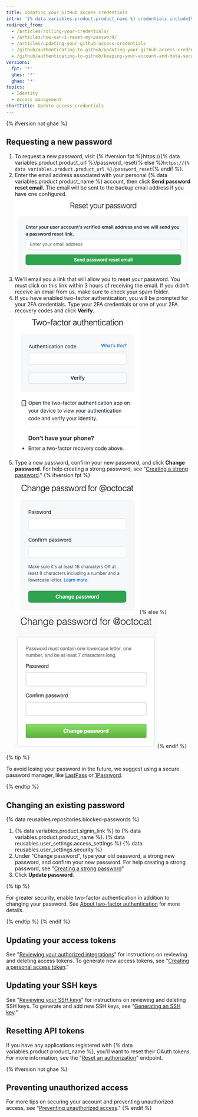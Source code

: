 ```yaml
---
title: Updating your GitHub access credentials
intro: '{% data variables.product.product_name %} credentials include{% ifversion not ghae %} not only your password, but also{% endif %} the access tokens, SSH keys, and application API tokens you use to communicate with {% data variables.product.product_name %}. Should you have the need, you can reset all of these access credentials yourself.'
redirect_from:
  - /articles/rolling-your-credentials/
  - /articles/how-can-i-reset-my-password/
  - /articles/updating-your-github-access-credentials
  - /github/authenticating-to-github/updating-your-github-access-credentials
  - /github/authenticating-to-github/keeping-your-account-and-data-secure/updating-your-github-access-credentials
versions:
  fpt: '*'
  ghes: '*'
  ghae: '*'
topics:
  - Identity
  - Access management
shortTitle: Update access credentials
---
```


{% ifversion not ghae %}
## Requesting a new password

1. To request a new password, visit {% ifversion fpt %}https://{% data variables.product.product_url %}/password_reset{% else %}`https://{% data variables.product.product_url %}/password_reset`{% endif %}.
2. Enter the email address associated with your personal {% data variables.product.product_name %} account, then click **Send password reset email.** The email will be sent to the backup email address if you have one configured. ![Password reset email request dialog](/assets/images/help/settings/password-recovery-email-request.png)
3. We'll email you a link that will allow you to reset your password. You must click on this link within 3 hours of receiving the email. If you didn't receive an email from us, make sure to check your spam folder.
4. If you have enabled two-factor authentication, you will be prompted for your 2FA credentials. Type your 2FA credentials or one of your 2FA recovery codes and click **Verify**. ![Two-factor authentication prompt](/assets/images/help/2fa/2fa-password-reset.png)
5. Type a new password, confirm your new password, and click **Change password**. For help creating a strong password, see "[Creating a strong password](/articles/creating-a-strong-password)."
  {% ifversion fpt %}![Password recovery box](/assets/images/help/settings/password-recovery-page.png){% else %}
  ![Password recovery box](/assets/images/enterprise/settings/password-recovery-page.png){% endif %}

{% tip %}

To avoid losing your password in the future, we suggest using a secure password manager, like [LastPass](https://lastpass.com/) or [1Password](https://1password.com/).

{% endtip %}

## Changing an existing password

{% data reusables.repositories.blocked-passwords %}

1. {% data variables.product.signin_link %} to {% data variables.product.product_name %}.
{% data reusables.user_settings.access_settings %}
{% data reusables.user_settings.security %}
4. Under "Change password", type your old password, a strong new password, and confirm your new password. For help creating a strong password, see "[Creating a strong password](/articles/creating-a-strong-password)"
5. Click **Update password**.

{% tip %}

For greater security, enable two-factor authentication in addition to changing your password. See [About two-factor authentication](/articles/about-two-factor-authentication) for more details.

{% endtip %}
{% endif %}
## Updating your access tokens

See "[Reviewing your authorized integrations](/articles/reviewing-your-authorized-integrations)" for instructions on reviewing and deleting access tokens. To generate new access tokens, see "[Creating a personal access token](/github/authenticating-to-github/creating-a-personal-access-token)."

## Updating your SSH keys

See "[Reviewing your SSH keys](/articles/reviewing-your-ssh-keys)" for instructions on reviewing and deleting SSH keys. To generate and add new SSH keys, see "[Generating an SSH key](/articles/generating-an-ssh-key)."

## Resetting API tokens

If you have any applications registered with {% data variables.product.product_name %}, you'll want to reset their OAuth tokens. For more information, see the "[Reset an authorization](/rest/reference/apps#reset-an-authorization)" endpoint.

{% ifversion not ghae %}
## Preventing unauthorized access

For more tips on securing your account and preventing unauthorized access, see "[Preventing unauthorized access](/articles/preventing-unauthorized-access)."
{% endif %}
